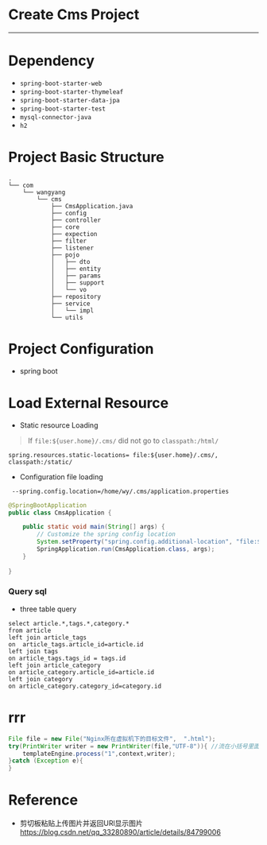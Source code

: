 # Create Cms Project
----------------
# Dependency
+ `spring-boot-starter-web`
+ `spring-boot-starter-thymeleaf`
+ `spring-boot-starter-data-jpa`
+ `spring-boot-starter-test`
+ `mysql-connector-java`
+  `h2`
# Project Basic Structure
```
.
└── com
    └── wangyang
        └── cms
            ├── CmsApplication.java
            ├── config
            ├── controller
            ├── core
            ├── expection
            ├── filter
            ├── listener
            ├── pojo
            │   ├── dto
            │   ├── entity
            │   ├── params
            │   ├── support
            │   └── vo
            ├── repository
            ├── service
            │   └── impl
            └── utils

```
# Project Configuration

+ spring boot 
# Load External Resource
+ Static resource Loading

> If `file:${user.home}/.cms/` did not go to `classpath:/html/`

```properties
spring.resources.static-locations= file:${user.home}/.cms/, classpath:/static/
```

+ Configuration file loading
```
 --spring.config.location=/home/wy/.cms/application.properties 
```

```java
@SpringBootApplication
public class CmsApplication {

	public static void main(String[] args) {
		// Customize the spring config location
		System.setProperty("spring.config.additional-location", "file:${user.home}/.cms/cms.properties");
		SpringApplication.run(CmsApplication.class, args);
	}
	
}
```
### Query sql
+ three table query 
```mysql-sql
select article.*,tags.*,category.*
from article
left join article_tags 
on  article_tags.article_id=article.id
left join tags
on article_tags.tags_id = tags.id
left join article_category
on article_category.article_id=article.id
left join category
on article_category.category_id=category.id
```

# rrr 

```java
File file = new File("Nginx所在虚拟机下的目标文件",  ".html");
try(PrintWriter writer = new PrintWriter(file,"UTF-8")){ //流在小括号里面会被自动的释放
    templateEngine.process("1",context,writer);
}catch (Exception e){
}
```

# Reference
+ 剪切板粘贴上传图片并返回URl显示图片
<https://blog.csdn.net/qq_33280890/article/details/84799006>